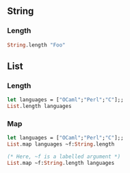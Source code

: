## String

### Length

```ml
String.length "Foo"
```

## List

### Length

```ml
let languages = ["OCaml";"Perl";"C"];;
List.length languages
```

### Map

```ml
let languages = ["OCaml";"Perl";"C"];;
List.map languages ~f:String.length

(* Here, ~f is a labelled argument *)
List.map ~f:String.length languages
```
